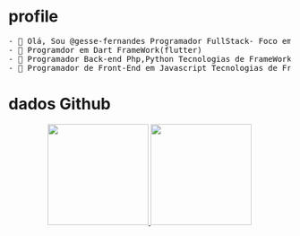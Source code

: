 
 # profile 
 <pre>
- 👋 Olá, Sou @gesse-fernandes Programador FullStack- Foco em Inovação e Tecnologia.
- 👀 Programdor em Dart FrameWork(flutter) 
- 🌱 Programador Back-end Php,Python Tecnologias de FrameWork (Laravel e Flask)  .
- 💞️ Programador de Front-End em Javascript Tecnologias de FrameWork (VueJs e ReactJx)
</pre>

# dados Github

<div align="center">
  <a href="https://github.com/gesse-fernandes">
  <img height="180em" src="https://github-readme-stats.vercel.app/api?username=gesse-fernandes"/>
  <img height="180em" src="[https://github-readme-stats.vercel.app/api/top-langs/?username=joaquimfirmo&layout=compact&langs_count=7&theme=dracula](https://github-readme-stats.vercel.app/api/top-langs/?username=gesse-fernandes&layout=compact&langs_count=7&theme=dracula)https://github-readme-stats.vercel.app/api/top-langs/?username=gesse-fernandes&layout=compact&langs_count=7&theme=dracula"/>
</div>



